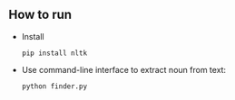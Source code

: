 ## How to run
* Install

    `pip install nltk`
    
 * Use command-line interface to extract noun from text:

    `python finder.py`
    
